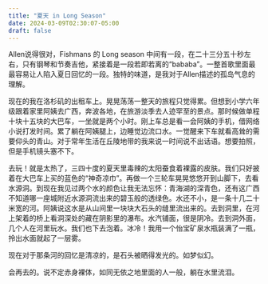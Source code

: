 ```yaml
---
title: "夏天 in Long Season"
date: 2024-03-09T02:30:07-05:00
draft: false
---
```


Allen说得很对，Fishmans 的 Long season 中间有一段，在二十三分五十秒左右，只有钢琴和节奏吉他，紧接着是一段若即若离的“bababa”。一整首歌里面最最容易让人陷入夏日回忆的一段。独特的味道，是我对于Allen描述的孤岛气息的理解。

现在的我在洛杉矶的出租车上。晃晃荡荡一整天的旅程只觉得累。但想到小学六年级跟着家里阿姨去广西，奔波各地，在旅游淡季去人迹罕至的景点。那时候做单程十块十五块的大巴车，一坐就是两个小时。刚上车总是看一会阿姨的手机，借网络小说打发时间。累了躺在阿姨腿上，边睡觉边流口水。一觉醒来下车就看高耸的需要仰头的青山。对于常年生活在丘陵地带的我来说一时间说不出话语。想要拍照，但是手机镜头塞不下。

去玩！就是太热了，三四十度的夏天里毒辣的太阳蚕食着裸露的皮肤。我们只好披着在大巴车上买的蓝色的“神奇凉巾”。再做一个三轮车晃晃悠悠开到山脚下，去看水源洞。到现在我见过两个水的颜色让我无法忘怀：青海湖的深青色，还有这广西不知道哪一座城附近水源洞流出来的碧玉般的透绿色。水还不小，是一条十几二十米宽的河。阿姨说这水是从山间里一块块大石头的缝里流出来的。去到洞里，在河上架着的桥上看洞深处的藏在阴影里的瀑布。水汽铺面，很是阴冷。去到洞外面，几个人在河里玩水。我们也下去泡着。冰冷！我用一个怡宝矿泉水瓶装满了一瓶，拎出水面就起了一层雾。

现在对于那条河的回忆是清凉的，是石头被晒得发光的。如梦似幻。

会再去的。说不定赤身裸体，如同无依之地里面的人一般，躺在水里流泪。
